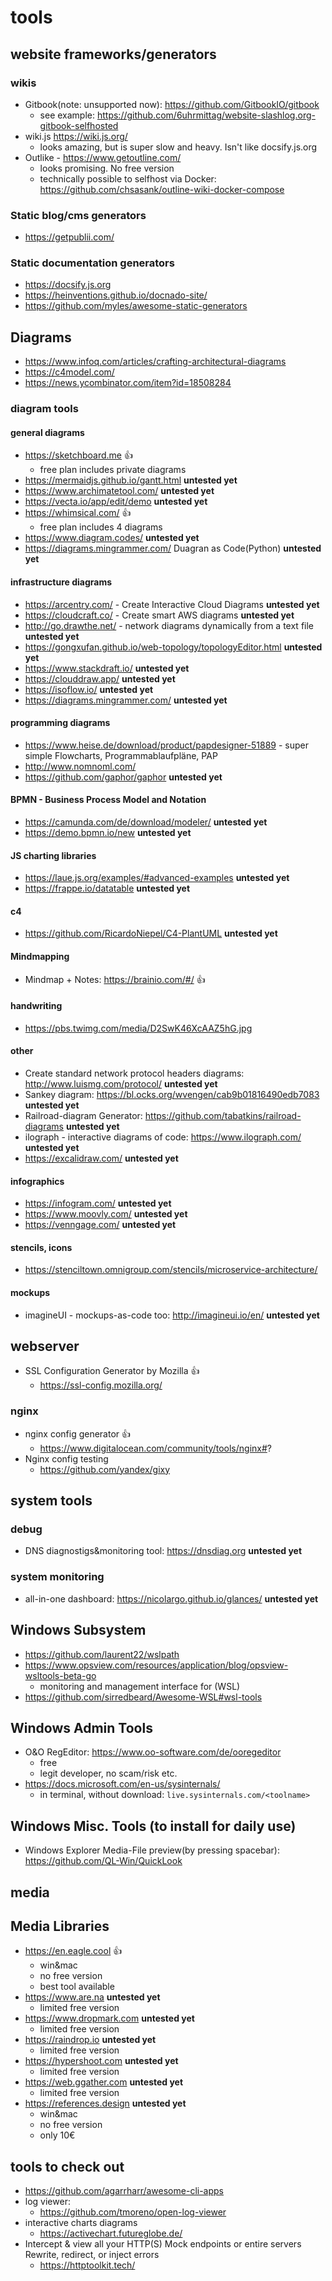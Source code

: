 # tools

## website frameworks/generators
### wikis
- Gitbook(note: unsupported now): https://github.com/GitbookIO/gitbook
  - see example: https://github.com/6uhrmittag/website-slashlog.org-gitbook-selfhosted
- wiki.js https://wiki.js.org/
  - looks amazing, but is super slow and heavy. Isn't like docsify.js.org
- Outlike - https://www.getoutline.com/
  - looks promising. No free version
  - technically possible to selfhost via Docker: https://github.com/chsasank/outline-wiki-docker-compose

### Static blog/cms generators
- https://getpublii.com/

###  Static documentation generators
- https://docsify.js.org
- https://heinventions.github.io/docnado-site/
- https://github.com/myles/awesome-static-generators

##  Diagrams

- https://www.infoq.com/articles/crafting-architectural-diagrams
- https://c4model.com/
- https://news.ycombinator.com/item?id=18508284

### diagram tools
#### general diagrams

- https://sketchboard.me :+1:
    - free plan includes private diagrams
- https://mermaidjs.github.io/gantt.html **untested yet**
- https://www.archimatetool.com/ **untested yet**
- https://vecta.io/app/edit/demo **untested yet**
- https://whimsical.com/ :+1:
    - free plan includes 4 diagrams
- https://www.diagram.codes/ **untested yet**
- https://diagrams.mingrammer.com/ Duagran as Code(Python) **untested yet**

#### infrastructure diagrams
- https://arcentry.com/ - Create Interactive Cloud Diagrams **untested yet**
- https://cloudcraft.co/ - Create smart AWS diagrams **untested yet**
- http://go.drawthe.net/ - network diagrams dynamically from a text file **untested yet**
- https://gongxufan.github.io/web-topology/topologyEditor.html **untested yet**
- https://www.stackdraft.io/ **untested yet**
- https://clouddraw.app/ **untested yet**
- https://isoflow.io/ **untested yet** 
- https://diagrams.mingrammer.com/ **untested yet**

#### programming diagrams
- https://www.heise.de/download/product/papdesigner-51889 - super simple Flowcharts, Programmablaufpläne, PAP
- http://www.nomnoml.com/
- https://github.com/gaphor/gaphor **untested yet**

#### BPMN - Business Process Model and Notation
- https://camunda.com/de/download/modeler/ **untested yet**
- https://demo.bpmn.io/new **untested yet**

####  JS charting libraries
- https://laue.js.org/examples/#advanced-examples **untested yet**
- https://frappe.io/datatable **untested yet**

#### c4
- https://github.com/RicardoNiepel/C4-PlantUML **untested yet**

#### Mindmapping

- Mindmap + Notes: https://brainio.com/#/ :+1:

#### handwriting 
- https://pbs.twimg.com/media/D2SwK46XcAAZ5hG.jpg

#### other
- Create standard network protocol headers diagrams: http://www.luismg.com/protocol/ **untested yet**
- Sankey diagram: https://bl.ocks.org/wvengen/cab9b01816490edb7083 **untested yet**
- Railroad-diagram Generator: https://github.com/tabatkins/railroad-diagrams  **untested yet**
- ilograph - interactive diagrams of code: https://www.ilograph.com/  **untested yet**
- https://excalidraw.com/  **untested yet**

#### infographics
- https://infogram.com/ **untested yet**
- https://www.moovly.com/ **untested yet**
- https://venngage.com/ **untested yet**

#### stencils, icons
- https://stenciltown.omnigroup.com/stencils/microservice-architecture/

#### mockups

- imagineUI - mockups-as-code too: http://imagineui.io/en/ **untested yet**

## webserver

- SSL Configuration Generator by Mozilla :+1:
  - https://ssl-config.mozilla.org/

### nginx 
- nginx config generator :+1:
    - https://www.digitalocean.com/community/tools/nginx#?
- Nginx config testing
    - https://github.com/yandex/gixy

## system tools
### debug
- DNS diagnostigs&monitoring tool: https://dnsdiag.org **untested yet**

### system monitoring
- all-in-one dashboard: https://nicolargo.github.io/glances/ **untested yet**

## Windows Subsystem
- https://github.com/laurent22/wslpath
- https://www.opsview.com/resources/application/blog/opsview-wsltools-beta-go
    - monitoring and management interface for (WSL)
- https://github.com/sirredbeard/Awesome-WSL#wsl-tools  

## Windows Admin Tools

- O&O RegEditor: https://www.oo-software.com/de/ooregeditor
  - free
  - legit developer, no scam/risk etc.
- https://docs.microsoft.com/en-us/sysinternals/
  - in terminal, without download: `live.sysinternals.com/<toolname>`
  
## Windows Misc. Tools (to install for daily use)

- Windows Explorer Media-File preview(by pressing spacebar): https://github.com/QL-Win/QuickLook

## media

## Media Libraries
- https://en.eagle.cool :+1:
  - win&mac
  - no free version
  - best tool available
- https://www.are.na **untested yet**
  - limited free version
- https://www.dropmark.com **untested yet**
  - limited free version
- https://raindrop.io **untested yet**
  - limited free version
- https://hypershoot.com **untested yet**
  - limited free version
- https://web.ggather.com **untested yet**
  - limited free version
- https://references.design **untested yet**
  - win&mac
  - no free version
  - only 10€

## tools to check out
- https://github.com/agarrharr/awesome-cli-apps
- log viewer:
    - https://github.com/tmoreno/open-log-viewer
- interactive charts diagrams
    - https://activechart.futureglobe.de/
- Intercept & view all your HTTP(S) Mock endpoints or entire servers Rewrite, redirect, or inject errors
    - https://httptoolkit.tech/
